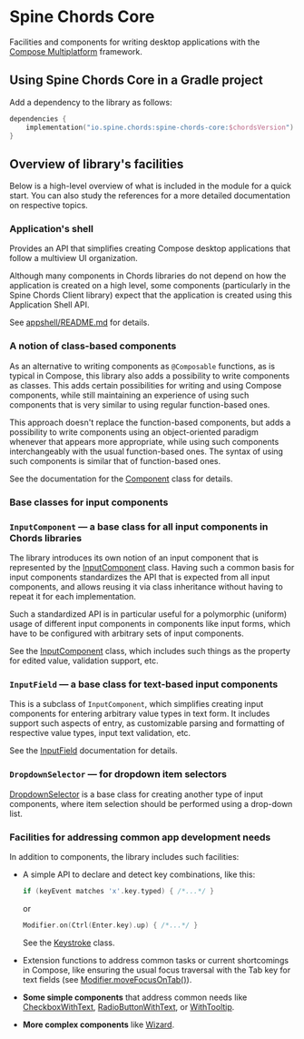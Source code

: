# Spine Chords Core

Facilities and components for writing desktop applications with 
the [Compose Multiplatform](https://www.jetbrains.com/lp/compose-multiplatform/) framework.

## Using Spine Chords Core in a Gradle project

Add a dependency to the library as follows:
```kotlin
dependencies {
    implementation("io.spine.chords:spine-chords-core:$chordsVersion")
}
```

## Overview of library's facilities

Below is a high-level overview of what is included in the module for 
a quick start. You can also study the references for a more detailed
documentation on respective topics.

### Application's shell

Provides an API that simplifies creating Compose desktop applications that
follow a multiview UI organization.

Although many components in Chords libraries do not depend on how
the application is created on a high level, some components (particularly in
the Spine Chords Client library) expect that the application is created using
this Application Shell API.

See [appshell/README.md](src/main/kotlin/io/spine/chords/core/appshell/README.md)
for details.

### A notion of class-based components 

As an alternative to writing components as `@Composable` functions, as is
typical in Compose, this library also adds a possibility to write components
as classes. This adds certain possibilities for writing and using Compose 
components, while still maintaining an experience of using such components
that is very similar to using regular function-based ones.

This approach doesn't replace the function-based components, but adds
a possibility to write components using an object-oriented paradigm whenever
that appears more appropriate, while using such components interchangeably
with the usual function-based ones. The syntax of using such components is
similar that of function-based ones.
 
See the documentation for the
[Component](src/main/kotlin/io/spine/chords/core/Component.kt) class for details.

### Base classes for input components

### `InputComponent` — a base class for all input components in Chords libraries

The library introduces its own notion of an input component that is represented
by the [InputComponent](src/main/kotlin/io/spine/chords/core/InputComponent.kt)
class. Having such a common basis for input components standardizes the API
that is expected from all input components, and allows reusing it via
class inheritance without having to repeat it for each implementation.

Such a standardized API is in particular useful for a polymorphic (uniform)
usage of different input components in components like input forms, which have
to be configured with arbitrary sets of input components.

See the [InputComponent](src/main/kotlin/io/spine/chords/core/InputComponent.kt)
class, which includes such things as the property for edited value, validation
support, etc.

### `InputField` — a base class for text-based input components

This is a subclass of `InputComponent`, which simplifies creating input
components for entering arbitrary value types in text form. It includes support
such aspects of entry, as customizable parsing and formatting of respective
value types, input text validation, etc.

See the [InputField](src/main/kotlin/io/spine/chords/core/InputField.kt)
documentation for details.

### `DropdownSelector` — for dropdown item selectors

[DropdownSelector](src/main/kotlin/io/spine/chords/core/DropdownSelector.kt) is
a base class for creating another type of input components, where item selection
should be performed using a drop-down list.

### Facilities for addressing common app development needs

In addition to components, the library includes such facilities:

- A simple API to declare and detect key combinations, like this:
  ```kotlin
  if (keyEvent matches 'x'.key.typed) { /*...*/ }
  ```
  or
  ```kotlin
  Modifier.on(Ctrl(Enter.key).up) { /*...*/ }
  ```
  See the [Keystroke](src/main/kotlin/io/spine/chords/core/keyboard/Keystroke.kt)
  class.

- Extension functions to address common tasks or current shortcomings in
  Compose, like ensuring the usual focus traversal with the Tab key for text
  fields (see [Modifier.moveFocusOnTab()](src/main/kotlin/io/spine/chords/core/primitive/TextFieldExts.kt)).

- **Some simple components** that address common needs like
  [CheckboxWithText](src/main/kotlin/io/spine/chords/core/primitive/CheckboxWithText.kt),
  [RadioButtonWithText](src/main/kotlin/io/spine/chords/core/primitive/RadioButtonWithText.kt),
  or [WithTooltip](src/main/kotlin/io/spine/chords/core/layout/WithTooltip.kt).

- **More complex components** like
    [Wizard](src/main/kotlin/io/spine/chords/core/layout/Wizard.kt). 
